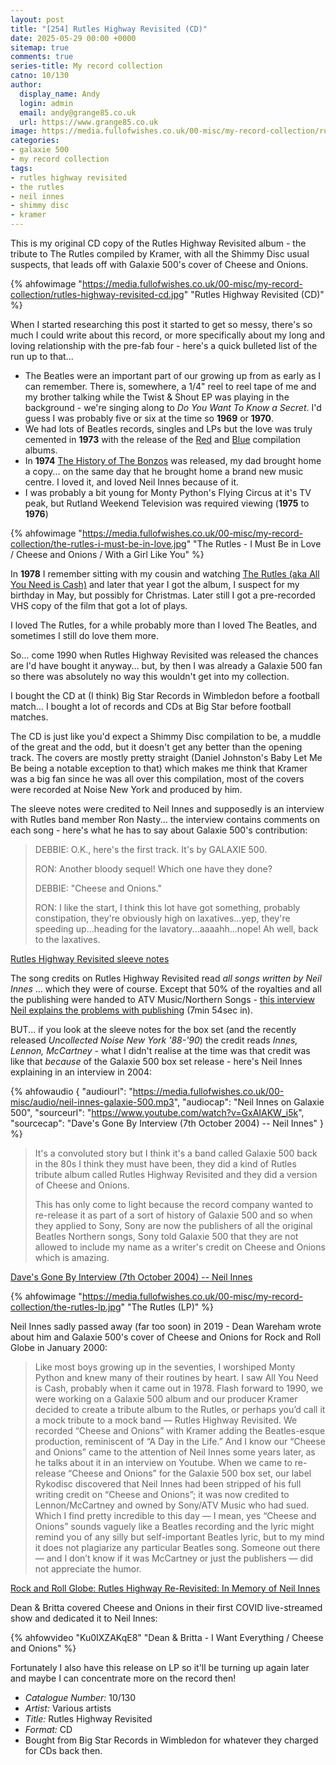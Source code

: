 ```yaml
---
layout: post
title: "[254] Rutles Highway Revisited (CD)"
date: 2025-05-29 00:00 +0000
sitemap: true
comments: true
series-title: My record collection
catno: 10/130
author:
  display_name: Andy
  login: admin
  email: andy@grange85.co.uk
  url: https://www.grange85.co.uk
image: https://media.fullofwishes.co.uk/00-misc/my-record-collection/rutles-highway-revisited-cd.jpg
categories:
- galaxie 500
- my record collection
tags:
- rutles highway revisited
- the rutles
- neil innes
- shimmy disc
- kramer
---
```

This is my original CD copy of the Rutles Highway Revisited album - the tribute to The Rutles compiled by Kramer, with all the Shimmy Disc usual suspects, that leads off with Galaxie 500's cover of Cheese and Onions.

{% ahfowimage "https://media.fullofwishes.co.uk/00-misc/my-record-collection/rutles-highway-revisited-cd.jpg" "Rutles Highway Revisited (CD)" %}

When I started researching this post it started to get so messy, there's so much I could write about this record, or more specifically about my long and loving relationship with the pre-fab four - here's a quick bulleted list of the run up to that...

 - The Beatles were an important part of our growing up from as early as I can remember. There is, somewhere, a 1/4" reel to reel tape of me and my brother talking while the Twist & Shout EP was playing in the background - we're singing along to _Do You Want To Know a Secret_. I'd guess I was probably five or six at the time so **1969** or **1970**. 
 - We had lots of Beatles records, singles and LPs but the love was truly cemented in **1973** with the release of the [Red](https://en.wikipedia.org/wiki/1962%E2%80%931966) and [Blue](https://en.wikipedia.org/wiki/1967%E2%80%931970) compilation albums.
 - In **1974** [The History of The Bonzos](https://en.wikipedia.org/wiki/The_History_of_the_Bonzos) was released, my dad brought home a copy... on the same day that he brought home a brand new music centre. I loved it, and loved Neil Innes because of it.
 - I was probably a bit young for Monty Python's Flying Circus at it's TV peak, but Rutland Weekend Television was required viewing (**1975** to **1976**)

{% ahfowimage "https://media.fullofwishes.co.uk/00-misc/my-record-collection/the-rutles-i-must-be-in-love.jpg" "The Rutles - I Must Be in Love / Cheese and Onions / With a Girl Like You" %}

In **1978** I remember sitting with my cousin and watching [The Rutles (aka All You Need is Cash)](https://en.wikipedia.org/wiki/The_Rutles_(album)) and later that year I got the album, I suspect for my birthday in May, but possibly for Christmas. Later still I got a pre-recorded VHS copy of the film that got a lot of plays.

I loved The Rutles, for a while probably more than I loved The Beatles, and sometimes I still do love them more.

So... come 1990 when Rutles Highway Revisited was released the chances are I'd have bought it anyway... but, by then I was already a Galaxie 500 fan so there was absolutely no way this wouldn't get into my collection.

I bought the CD at (I think) Big Star Records in Wimbledon before a football match... I bought a lot of records and CDs at Big Star before football matches.

The CD is just like you'd expect a Shimmy Disc compilation to be, a muddle of the great and the odd, but it doesn't get any better than the opening track. The covers are mostly pretty straight (Daniel Johnston's Baby Let Me Be being a notable exception to that) which makes me think that Kramer was a big fan since he was all over this compilation, most of the covers were recorded at Noise New York and produced by him.

The sleeve notes were credited to Neil Innes and supposedly is an interview with Rutles band member Ron Nasty... the interview contains comments on each song - here's what he has to say about Galaxie 500's contribution:

<blockquote>
<p>DEBBIE: O.K., here's the first track. It's by GALAXIE 500.</p>
<p>RON: Another bloody sequel! Which one have they done?</p>
<p>DEBBIE: "Cheese and Onions."</p>
<p>RON: I like the start, I think this lot have got something, probably constipation, they're obviously high on laxatives...yep, they're speeding up...heading for the lavatory...aaaahh...nope! Ah well, back to the laxatives.</p> 
</blockquote>
<p class="caption"><a href="https://www.rutlemania.org/RHRnotes.html">Rutles Highway Revisited sleeve notes</a></p>

The song credits on Rutles Highway Revisited read _all songs written by Neil Innes_ ... which they were of course. Except that 50% of the royalties and all the publishing were handed to ATV Music/Northern Songs - [this interview Neil explains the problems with publishing](https://youtu.be/zL6R0dKoqAQ?si=oTvRp2iYDg5rkTGu&t=474) (7min 54sec in).

BUT... if you look at the sleeve notes for the box set (and the recently released _Uncollected Noise New York '88-'90_) the credit reads _Innes, Lennon, McCartney_ - what I didn't realise at the time was that credit was like that _because_ of the Galaxie 500 box set release - here's Neil Innes explaining in an interview in 2004:

{% ahfowaudio {
"audiourl": "https://media.fullofwishes.co.uk/00-misc/audio/neil-innes-galaxie-500.mp3",
"audiocap": "Neil Innes on Galaxie 500",
"sourceurl": "https://www.youtube.com/watch?v=GxAIAKW_i5k",
"sourcecap": "Dave's Gone By Interview (7th October 2004) -- Neil Innes"
} %}

<blockquote>
It's a convoluted story but I think it's a band called Galaxie 500 back in the 80s I think they must have been,
they did a kind of Rutles tribute album called Rutles Highway Revisited and they did a version of Cheese and Onions.

This has only come to light because the record company wanted to re-release it as part of a sort of history of Galaxie
500 and so when they applied to Sony, Sony are now the publishers of all the original Beatles Northern songs, Sony 
told Galaxie 500 that they are not allowed to include my name as a writer's credit on Cheese and Onions which is amazing.
</blockquote>
<p class="caption"><a href="https://www.youtube.com/watch?v=GxAIAKW_i5k">Dave's Gone By Interview (7th October 2004) -- Neil Innes</a></p>

{% ahfowimage "https://media.fullofwishes.co.uk/00-misc/my-record-collection/the-rutles-lp.jpg" "The Rutles (LP)" %}

Neil Innes sadly passed away (far too soon) in 2019 - Dean Wareham wrote about him and Galaxie 500's cover of Cheese and Onions for Rock and Roll Globe in January 2000:

<blockquote>
Like most boys growing up in the seventies, I worshiped Monty Python and knew many of their routines by heart. I saw All You Need is Cash, probably when it came out in 1978. Flash forward to 1990, we were working on a Galaxie 500 album and our producer Kramer decided to create a tribute album to the Rutles, or perhaps you’d call it a mock tribute to a mock band — Rutles Highway Revisited. We recorded “Cheese and Onions” with Kramer adding the Beatles-esque production, reminiscent of “A Day in the Life.” And I know our “Cheese and Onions” came to the attention of Neil Innes some years later, as he talks about it in an interview on Youtube. When we came to re-release “Cheese and Onions” for the Galaxie 500 box set, our label Rykodisc discovered that Neil Innes had been stripped of his full writing credit on “Cheese and Onions”; it was now credited to Lennon/McCartney and owned by Sony/ATV Music who had sued. Which I find pretty incredible to this day — I mean, yes “Cheese and Onions” sounds vaguely like a Beatles recording and the lyric might remind you of any silly but self-important Beatles lyric, but to my mind it does not plagiarize any particular Beatles song. Someone out there — and I don’t know if it was McCartney or just the publishers — did not appreciate the humor.
</blockquote>
<p class="caption"><a href="https://rockandrollglobe.com/remembrance/rutles-highway-re-revisited/">Rock and Roll Globe: Rutles Highway Re-Revisited: In Memory of Neil Innes</a></p>

Dean & Britta covered Cheese and Onions in their first COVID live-streamed show and dedicated it to Neil Innes:

{% ahfowvideo "Ku0IXZAKqE8" "Dean & Britta - I Want Everything / Cheese and Onions" %}

Fortunately I also have this release on LP so it'll be turning up again later and maybe I can concentrate more on the record then!

 - *Catalogue Number:* 10/130
 - *Artist:* Various artists
 - *Title:* Rutles Highway Revisited
 - *Format:* CD
 - Bought from Big Star Records in Wimbledon for whatever they charged for CDs back then.

